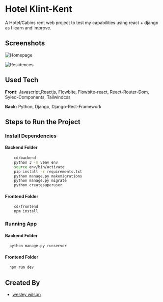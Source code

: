 # Hotel Klint-Kent

A Hotel/Cabins rent web project to test my capabilities using react + django as I learn and improve.

## Screenshots

![Homepage](https://i.imgur.com/ZI9rjuJ.png)

![Residences](https://i.imgur.com/Ii1Yemt.png)

## Used Tech

**Front:** Javascript,Reactjs, Flowbite, Flowbite-react, React-Router-Dom, Syled-Components, Tailwindcss

**Back:** Python, Django, Django-Rest-Framework

## Steps to Run the Project

### Install Dependencies

#### Backend Folder

```bash
    cd/backend
    python 3 -m venv env
    source env/bin/activate
    pip install -r requirements.txt
    python manage.py makemigrations
    python manage.py migrate
    python createsuperuser
```

#### Frontend Folder

```bash
    cd/frontend
    npm install
```

### Running App

#### Backend Folder

```bash
  python manage.py runserver
```

#### Frontend Folder

```bash
  npm run dev
```

## Created By

- [wesley wilson](https://github.com/wesleywil)

